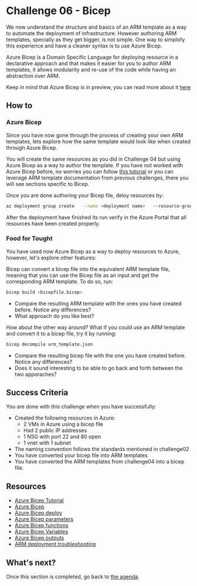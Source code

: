 # Challenge 06 - Bicep

We now understand the structure and basics of an ARM template as a way to automate the deployment of infrastructure. However authoring ARM templates, specially as they get bigger, is not simple. One way to simplofy this experience and have a cleaner syntax is tu use Azure Bicep.

Azure Bicep is a Domain Specific Language for deploying resource in a declarative approach and that makes it easier for you to author ARM templates, it allows modularity and re-use of the code while having an abstraction over ARM.

Keep in mind that Azure Bicep is in preview, you can read more about it [here](https://github.com/Azure/bicep)

## How to

### Azure Bicep

Since you have now gone through the process of creating your own ARM templates, lets explore how the same template would look like when created through Azure Bicep.

You will create the same resources as you did in Challenge 04 but using Azure Bicep as a way to author the template. If you have not worked with Azure Bicep before, no worries you can follow [this tutorial](https://github.com/Azure/bicep/blob/main/docs/tutorial/01-simple-template.md) or you can leverage ARM template documentation from previous challenges, there you will see sections specific to Bicep.

Once you are done authoring your Bicep file, deloy resources by:

```bash
az deployment group create   --name <deployment name>   --resource-group challenge06  --template-file <bicepfile.bicep>
```

After the deployment have finished its run verify in the Azure Portal that all resources have been created properly.

### Food for Tought

You have used now Azure Bicep as a way to deploy resources to Azure, however, let's explore other features:

Bicep can convert a bicep file into the equivalent ARM template file, meaning that you can use the Bicep file as an input and get the corresponding ARM template. To do so, run:

```bash
bicep build <bicepfile.bicep>
```

- Compare the resulting ARM template with the ones you have created before. Notice any differences?
- What approach do you like best?

How about the other way around? What if you could use an ARM template and convert it to a bicep file, try it by running: 

```bash
bicep decompile arm_template.json
```

- Compare the resulting bicep file with the one you have created before. Notice any differences?
- Does it sound interesting to be able to go back and forth between the two apporaches?

## Success Criteria

You are done with this challenge when you have successfully:

- Created the following resources in Azure:
  - 2 VMs in Azure using a bicep file
  - Had 2 public IP addresses
  - 1 NSG with port 22 and 80 open
  - 1 vnet with 1 subnet
- The naming convention follows the standards mentioned in challenge02
- You have converted your bicep file into ARM templates
- You have converted the ARM templates from challenge04 into a bicep file.

## Resources

- [Azure Bicep Tutorial](https://github.com/Azure/bicep/blob/main/docs/tutorial/01-simple-template.md)
- [Azure Bicep](https://github.com/Azure/bicep/blob/main/docs/tutorial/01-simple-template.md)
- [Azure Bicep deploy](https://docs.microsoft.com/en-us/azure/azure-resource-manager/templates/bicep-tutorial-create-first-bicep?tabs=azure-powershell#deploy-bicep-file)
- [Azure Bicep parameters](https://docs.microsoft.com/en-us/azure/azure-resource-manager/templates/bicep-tutorial-add-parameters?tabs=azure-powershell)
- [Azure Bicep functions](https://docs.microsoft.com/en-us/azure/azure-resource-manager/templates/bicep-tutorial-add-functions?tabs=azure-powershell)
- [Azure Bicep Variables](https://docs.microsoft.com/en-us/azure/azure-resource-manager/templates/bicep-tutorial-add-variables?tabs=azure-powershell)
- [Azure Bicep outputs](https://docs.microsoft.com/en-us/azure/azure-resource-manager/templates/bicep-tutorial-add-outputs?tabs=azure-powershell)
- [ARM deployment troubleshooting](https://docs.microsoft.com/en-us/azure/azure-resource-manager/templates/common-deployment-errors)

## What's next?

Once this section is completed, go back to [the agenda](../../README.md).
